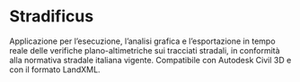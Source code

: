 # Stradificus
Applicazione per l’esecuzione, l’analisi grafica e l’esportazione in tempo reale delle verifiche plano-altimetriche sui tracciati stradali,
in conformità alla normativa stradale italiana vigente.
Compatibile con Autodesk Civil 3D e con il formato LandXML.
